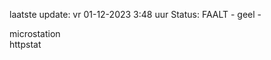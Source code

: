 laatste update: 
vr 01-12-2023  3:48   uur 
Status: FAALT - geel - 
<div class="service Y">microstation</div><div class="service Y">httpstat</div>